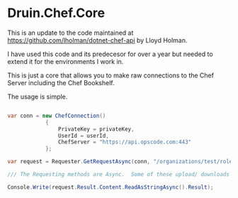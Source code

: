 ﻿# Druin.Chef.Core

This is an update to the code maintained at https://github.com/lholman/dotnet-chef-api by Lloyd Holman.

I have used this code and its predecesor for over a year but needed to extend it for the environments I work in.  

This is just a core that allows you to make raw connections to the Chef Server including the Chef Bookshelf.

The usage is simple. 

```csharp

var conn = new ChefConnection()
            {
                PrivateKey = privateKey,
                UserId = userId,
                ChefServer = "https://api.opscode.com:443"
            };

var request = Requester.GetRequestAsync(conn, "/organizations/test/roles");

/// The Requesting methods are Async.  Some of these upload/ downloads take some time.

Console.Write(request.Result.Content.ReadAsStringAsync().Result);

```
